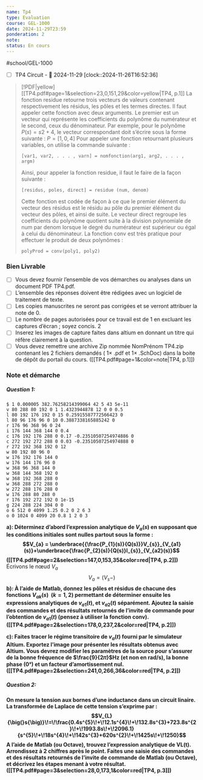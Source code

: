 ```yaml
---
name: Tp4
type: Evaluation
course: GEL-1000
date: 2024-11-29T23:59
ponderation: 2
note:
status: En cours
---
```

#school/GEL-1000
- [ ] TP4 Circuit - 📅 2024-11-29
      [clock::2024-11-26T16:52:36]

> [!PDF|yellow] [[TP4.pdf#page=1&selection=23,0,151,29&color=yellow|TP4, p.1]]
> La fonction residue retourne trois vecteurs de valeurs contenant respectivement les résidus, les pôles et les termes directes. Il faut appeler cette fonction avec deux arguments. Le premier est un vecteur qui représente les coefficients du polynôme du numérateur et le second, ceux du dénominateur. Par exemple, pour le polynôme $P(s) = s2 + 4$, le vecteur correspondant doit s’écrire sous la forme suivante :
> $P = [1, 0, 4]$ 
> Pour appeler une fonction retournant plusieurs variables, on utilise la commande suivante :
> ```
> [var1, var2, . . . , varn] = nomfonction(arg1, arg2, . . . , argm)
> ```
> Ainsi, pour appeler la fonction residue, il faut le faire de la façon suivante : 
> ```
> [residus, poles, direct] = residue (num, denom)
> ``` 
> Cette fonction est codée de façon à ce que le premier élément du vecteur des résidus est le résidu au pôle du premier élément du vecteur des pôles, et ainsi de suite. Le vecteur direct regroupe les coefficients du polynôme quotient suite à la division polynomiale de num par denom lorsque le degré du numérateur est supérieur ou égal à celui du dénominateur. La fonction conv est très pratique pour effectuer le produit de deux polynômes :
> ```
> polyProd = conv(poly1, poly2)
> ```

### Bien Livrable 
- [ ] Vous devez fournir l’ensemble de vos démarches ou analyses dans un document PDF TP4.pdf. 
- [ ] L’ensemble des réponses doivent être rédigées avec un logiciel de traitement de texte. 
- [ ] Les copies manuscrites ne seront pas corrigées et se verront attribuer la note de 0. 
- [ ] Le nombre de pages autorisées pour ce travail est de 1 en excluant les captures d’écran ; soyez concis. 2
- [ ] Inserez les images de capture faites dans altium en donnant un titre qui réfère clairement à la question. 
- [ ] Vous devez remettre une archive Zip nommée NomPrénom TP4.zip contenant les 2 fichiers demandés ( 1× .pdf et 1× .SchDoc) dans la boite de dépôt du portail du cours.
([[TP4.pdf#page=1&color=note|TP4, p.1]])

### Note et démarche
##### Question 1:

```circuitjs
$ 1 0.000005 382.76258214399064 42 5 43 5e-11
v 80 288 80 192 0 1 1.4323944878 12 0 0 0.5
l 80 192 176 192 0 15 0.25915587772566423 0
l 80 96 176 96 0 10 0.3887338165885242 0
r 176 96 368 96 0 24
i 176 144 368 144 0 0.4
c 176 192 176 288 0 0.17 -0.23510507254974886 0
c 272 192 272 288 0 0.03 -0.23510507254974888 0
r 272 192 368 192 0 12
w 80 192 80 96 0
w 176 192 176 144 0
w 176 144 176 96 0
w 368 96 368 144 0
w 368 144 368 192 0
w 368 192 368 288 0
w 368 288 272 288 0
w 272 288 176 288 0
w 176 288 80 288 0
r 176 192 272 192 0 1e-15
g 224 288 224 304 0 0
o 6 512 0 4099 1.25 0.2 0 2 6 3
o 0 1024 0 4099 20 0.8 1 2 0 3
```

**a): Déterminez d’abord l’expression analytique de $V_{a}(s)$ en supposant que les conditions initiales sont nulles partout sous la forme : 
$$V_{a} = \underbrace{{\frac{P_{1}(s)}{Q(s)}}V_{s}}_{V_{a1}(s)}+\underbrace{\frac{P_{2}(s)}{Q(s)}I_{s}}_{V_{a2}(s)}$$
([[TP4.pdf#page=2&selection=147,0,153,35&color=red|TP4, p.2]])**
    Écrivons le nœud $V_{a}$
    $$V_{a}=(V_{s}-)$$
**b): À l’aide de Matlab, donnez les pôles et résidus de chacune des fonctions $V_{ak}(s) \ \ (k = 1, 2)$ permettant de déterminer ensuite les expressions analytiques de $v_{a1}(t)$, et $v_{a2}(t)$ séparément. Ajoutez la saisie des commandes et des résultats retournés de l’invite de commande pour l’obtention de $v_{a1}(t)$ (pensez à utiliser la fonction conv). ([[TP4.pdf#page=2&selection=178,0,237,2&color=red|TP4, p.2]])**
    

**c): Faites tracer le régime transitoire de $v_{a}(t)$ fourni par le simulateur Altium. 
Exportez l’image pour présenter les résultats obtenus avec Altium. Vous devrez modifier les paramètres de la source pour s’assurer de la bonne fréquence de $\frac{9}{2𝜋}$Hz (et non en rad/s), la bonne phase ($0°$) et un facteur d’amortissement nul. ([[TP4.pdf#page=2&selection=241,0,266,36&color=red|TP4, p.2]])**
    

##### Question 2:
**On mesure la tension aux bornes d’une inductance dans un circuit linaire. La transformée de Laplace de cette tension s’exprime par :
$$V_{L}{\big(}s{\big)}\!=\!\frac{0.4s^{5}\!+\!12.1s^{4}\!+\!132.8s^{3}+723.8s^{2}\!+\!1993.8s\!+\!2096.1}{s^{5}\!+\!18s^{4}\!+\!142s^{3}+620s^{2}\!+\!1425s\!+\!1250}$$
A l’aide de Matlab (ou Octave), trouvez l’expression analytique de VL(t). Arrondissez à 2 chiffres après le point. Faites une saisie des commandes et des résultats retournés de l’invite de commande de Matlab (ou Octave), et décrivez les étapes menant à votre résultat. ([[TP4.pdf#page=3&selection=28,0,173,1&color=red|TP4, p.3]])**
    